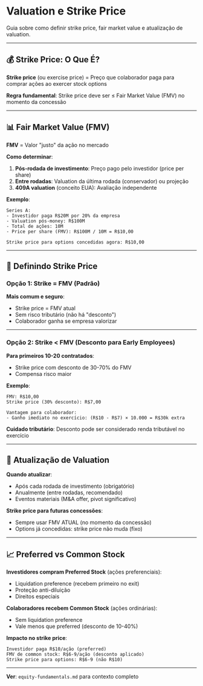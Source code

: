 # Valuation e Strike Price

Guia sobre como definir strike price, fair market value e atualização de valuation.

---

## 💰 Strike Price: O Que É?

**Strike price** (ou exercise price) = Preço que colaborador paga para comprar ações ao exercer stock options

**Regra fundamental**: Strike price deve ser ≤ Fair Market Value (FMV) no momento da concessão

---

## 📊 Fair Market Value (FMV)

**FMV** = Valor "justo" da ação no mercado

**Como determinar**:
1. **Pós-rodada de investimento**: Preço pago pelo investidor (price per share)
2. **Entre rodadas**: Valuation da última rodada (conservador) ou projeção
3. **409A valuation** (conceito EUA): Avaliação independente

**Exemplo**:
```
Series A:
- Investidor paga R$20M por 20% da empresa
- Valuation pós-money: R$100M
- Total de ações: 10M
- Price per share (FMV): R$100M / 10M = R$10,00

Strike price para options concedidas agora: R$10,00
```

---

## 🎯 Definindo Strike Price

### Opção 1: Strike = FMV (Padrão)

**Mais comum e seguro**:
- Strike price = FMV atual
- Sem risco tributário (não há "desconto")
- Colaborador ganha se empresa valorizar

---

### Opção 2: Strike < FMV (Desconto para Early Employees)

**Para primeiros 10-20 contratados**:
- Strike price com desconto de 30-70% do FMV
- Compensa risco maior

**Exemplo**:
```
FMV: R$10,00
Strike price (30% desconto): R$7,00

Vantagem para colaborador:
- Ganho imediato no exercício: (R$10 - R$7) × 10.000 = R$30k extra
```

**Cuidado tributário**: Desconto pode ser considerado renda tributável no exercício

---

## 🔄 Atualização de Valuation

**Quando atualizar**:
- Após cada rodada de investimento (obrigatório)
- Anualmente (entre rodadas, recomendado)
- Eventos materiais (M&A offer, pivot significativo)

**Strike price para futuras concessões**:
- Sempre usar FMV ATUAL (no momento da concessão)
- Options já concedidas: strike price não muda (fixo)

---

## 📈 Preferred vs Common Stock

**Investidores compram Preferred Stock** (ações preferenciais):
- Liquidation preference (recebem primeiro no exit)
- Proteção anti-diluição
- Direitos especiais

**Colaboradores recebem Common Stock** (ações ordinárias):
- Sem liquidation preference
- Vale menos que preferred (desconto de 10-40%)

**Impacto no strike price**:
```
Investidor paga R$10/ação (preferred)
FMV de common stock: R$6-9/ação (desconto aplicado)
Strike price para options: R$6-9 (não R$10)
```

---

**Ver**: `equity-fundamentals.md` para contexto completo
